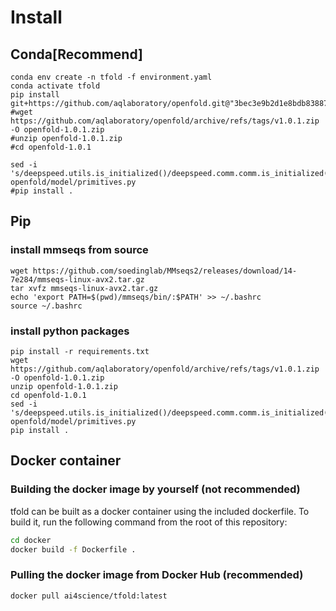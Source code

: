 # Install
## Conda[Recommend]
```shell
conda env create -n tfold -f environment.yaml
conda activate tfold
pip install git+https://github.com/aqlaboratory/openfold.git@"3bec3e9b2d1e8bdb83887899102eff7d42dc2ba9"
#wget https://github.com/aqlaboratory/openfold/archive/refs/tags/v1.0.1.zip -O openfold-1.0.1.zip
#unzip openfold-1.0.1.zip
#cd openfold-1.0.1

sed -i 's/deepspeed.utils.is_initialized()/deepspeed.comm.comm.is_initialized()/' openfold/model/primitives.py 
#pip install . 
```
## Pip
### install mmseqs from source
```shell
wget https://github.com/soedinglab/MMseqs2/releases/download/14-7e284/mmseqs-linux-avx2.tar.gz
tar xvfz mmseqs-linux-avx2.tar.gz
echo 'export PATH=$(pwd)/mmseqs/bin/:$PATH' >> ~/.bashrc
source ~/.bashrc
```
### install python packages
```shell
pip install -r requirements.txt
wget https://github.com/aqlaboratory/openfold/archive/refs/tags/v1.0.1.zip -O openfold-1.0.1.zip
unzip openfold-1.0.1.zip
cd openfold-1.0.1 
sed -i 's/deepspeed.utils.is_initialized()/deepspeed.comm.comm.is_initialized()/' openfold/model/primitives.py 
pip install . 
```

## Docker container

### Building the docker image by yourself (not recommended)

tfold can be built as a docker container using the included dockerfile. To build it, run the following command from the root of this repository:

```bash
cd docker
docker build -f Dockerfile .
```
### Pulling the docker image from Docker Hub (recommended)
```bash
docker pull ai4science/tfold:latest
```
